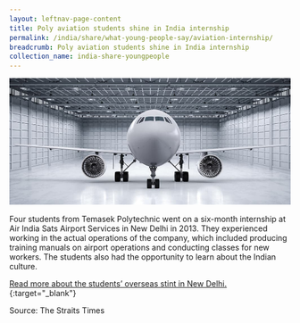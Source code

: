 ```yaml
---
layout: leftnav-page-content
title: Poly aviation students shine in India internship
permalink: /india/share/what-young-people-say/aviation-internship/
breadcrumb: Poly aviation students shine in India internship
collection_name: india-share-youngpeople
---
```


<img src="\images\india-youngpeople\aviation-internship.jpg" alt="aviation internship" style="width:800px;" />

Four students from Temasek Polytechnic went on a six-month internship at Air India Sats Airport Services in New Delhi in 2013. They experienced working in the actual operations of the company, which included producing training manuals on airport operations and conducting classes for new workers. The students also had the opportunity to learn about the Indian culture.

[Read more about the students’ overseas stint in New Delhi.](http://www.asiaone.com/news/edvantage/poly-aviation-students-shine-india-internship){:target="_blank"}

Source: The Straits Times